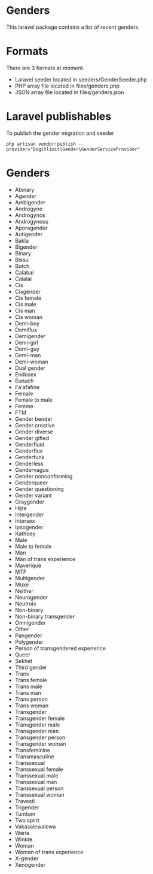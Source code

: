 # Genders
This laravel package contains a list of recent genders.

# Formats
There are 3 formats at moment.
- Laravel seeder located in seeders/GenderSeeder.php
- PHP array file located in files/genders.php
- JSON array file located in files/genders.json

# Laravel publishables
To publish the gender migration and seeder

```
php artisan vendor:publish --provider="Digitlimit\Gender\GenderServiceProvider"
```

# Genders
- Abinary
- Agender
- Ambigender
- Androgyne
- Androgynos
- Androgynous
- Aporagender
- Autigender
- Bakla
- Bigender
- Binary
- Bissu
- Butch
- Calabai
- Calalai
- Cis
- Cisgender
- Cis female
- Cis male
- Cis man
- Cis woman
- Demi-boy
- Demiflux
- Demigender
- Demi-girl
- Demi-guy
- Demi-man
- Demi-woman
- Dual gender
- Endosex
- Eunuch
- Faʻafafine
- Female
- Female to male
- Femme
- FTM
- Gender bender
- Gender creative
- Gender diverse
- Gender gifted
- Genderfluid
- Genderflux
- Genderfuck
- Genderless
- Gendervague
- Gender nonconforming
- Genderqueer
- Gender questioning
- Gender variant
- Graygender
- Hijra
- Intergender
- Intersex
- Ipsogender
- Kathoey
- Male
- Male to female
- Man
- Man of trans experience
- Maverique
- MTF
- Multigender
- Muxe
- Neither
- Neurogender
- Neutrois
- Non-binary
- Non-binary transgender
- Omnigender
- Other
- Pangender
- Polygender
- Person of transgendered experience
- Queer
- Sekhet
- Third gender
- Trans
- Trans female
- Trans male
- Trans man
- Trans person
- Trans woman
- Transgender
- Transgender female
- Transgender male
- Transgender man
- Transgender person
- Transgender woman
- Transfeminine
- Transmasculine
- Transsexual
- Transsexual female
- Transsexual male
- Transsexual man
- Transsexual person
- Transsexual woman
- Travesti
- Trigender
- Tumtum
- Two spirit
- Vakasalewalewa
- Waria
- Winkte
- Woman
- Woman of trans experience
- X-gender
- Xenogender